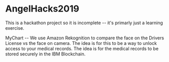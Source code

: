 # AngelHacks2019

This is a hackathon project so it is incomplete -- it's primarly just a learning exercise.

MyChart -- We use Amazon Rekognition to compare the face on the Drivers License vs the face on camera. The idea is for this to be a way to unlock access to your medical records. The idea is for the medical records to be stored securely in the IBM Blockchain. 
